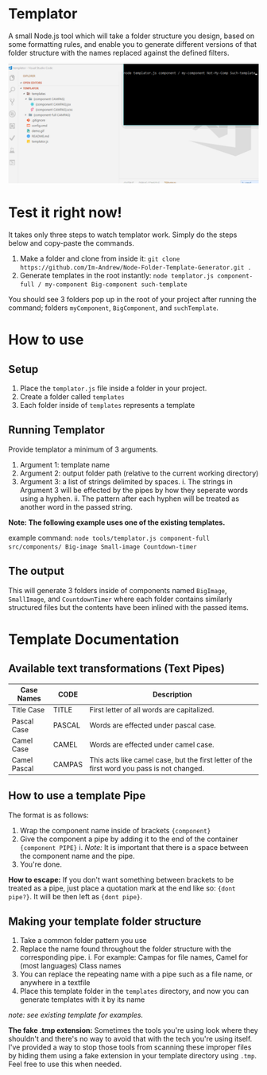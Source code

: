 # Templator

A small Node.js tool which will take a folder structure you design,
based on some formatting rules, and enable you to generate 
different versions of that folder structure with the names replaced
against the defined filters.

![](gh/demo.gif)

# Test it right now!
It takes only three steps to watch templator work. Simply do the steps below and copy-paste the commands.

1. Make a folder and clone from inside it: `git clone https://github.com/Im-Andrew/Node-Folder-Template-Generator.git .`
2. Generate templates in the root instantly: `node templator.js component-full / my-component Big-component such-template`

You should see 3 folders pop up in the root of your project after running the command; folders `myComponent`, `BigComponent`, and `suchTemplate`.

# How to use

## Setup
1. Place the `templator.js` file inside a folder in your project.
2. Create a folder called `templates`
3. Each folder inside of `templates` represents a template

## Running Templator
Provide templator a minimum of 3 arguments.
1. Argument 1: template name
2. Argument 2: output folder path (relative to the current working directory)
3. Argument 3: a list of strings delimited by spaces.
    i. The strings in Argument 3 will be effected by the pipes by how they seperate words using a hyphen.
    ii. The pattern after each hyphen will be treated as another word in the passed string.

__Note: The following example uses one of the existing templates.__

example command: `node tools/templator.js component-full src/components/ Big-image Small-image Countdown-timer`

## The output  
This will generate 3 folders inside of components named `BigImage`, `SmallImage`, and `CountdownTimer` where each
folder contains similarly structured files but the contents have been inlined with the passed items.


# Template Documentation

## Available text transformations (Text Pipes)

| Case Names   | CODE   | Description                                                                                |
|--------------|--------|--------------------------------------------------------------------------------------------|
| Title Case   | TITLE  | First letter of all words are capitalized.                                                 |
| Pascal Case  | PASCAL | Words are effected under pascal case.                                                      |
| Camel Case   | CAMEL  | Words are effected under camel case.                                                       |
| Camel Pascal | CAMPAS | This acts like camel case, but the first letter of the first word you pass is not changed. |

## How to use a template Pipe

The format is as follows:
1. Wrap the component name inside of brackets `{component}`
2. Give the component a pipe by adding it to the end of the container `{component PIPE}`
    i. _Note:_ It is important that there is a space between the component name and the pipe.
3. You're done.


**How to escape:** If you don't want something between brackets to be treated as a pipe, just 
place a quotation mark at the end like so: `{dont pipe?}`. It will be then left as `{dont pipe}`.

## Making your template folder structure

1. Take a common folder pattern you use
2. Replace the name found throughout the folder structure with the corresponding pipe.
    i. For example: Campas for file names, Camel for (most languages) Class names
3. You can replace the repeating name with a pipe such as a file name, or anywhere in a textfile
4. Place this template folder in the `templates` directory, and now you can generate templates with it by its name

_note: see existing template for examples._

**The fake .tmp extension:** Sometimes the tools you're using look where they shouldn't and there's no way
to avoid that with the tech you're using itself. I've provided a way to stop those tools from scanning these improper
files by hiding them using a fake extension in your template directory using `.tmp`. Feel free
to use this when needed.
